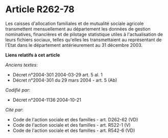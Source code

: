 # Article R262-78

Les caisses d'allocation familiales et de mutualité sociale agricole transmettent mensuellement au département les données de
gestion nominatives, financières et de pilotage statistique utiles à l'actualisation de leurs fichiers sociaux, telles
qu'elles les transmettaient au représentant de l'Etat dans le département antérieurement au 31 décembre 2003.

**Liens relatifs à cet article**

_Anciens textes_:

  - Décret n°2004-301 2004-03-29 art. 5 al. 1
  - Décret n°2004-301 du 29 mars 2004 - art. 5 (Ab)

_Codifié par_:

  - Décret n°2004-1136 2004-10-21

_Cité par_:

  - Code de l'action sociale et des familles - art. D262-62 (VD)
  - Code de l'action sociale et des familles - art. R522-1 (V)
  - Code de l'action sociale et des familles - art. R542-6 (VD)
